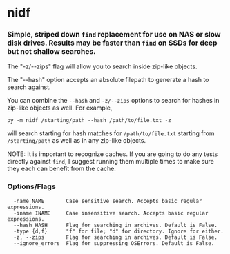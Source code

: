 # nidf
### Simple, striped down `find` replacement for use on NAS or slow disk drives. Results may be faster than `find` on SSDs for deep but not shallow searches. 

The "-z/--zips" flag will allow you to search inside zip-like objects.

The "--hash" option accepts an absolute filepath to generate a hash to search against.

You can combine the `--hash` and `-z/--zips` options to search for hashes in zip-like objects as well. For example,

```
py -m nidf /starting/path --hash /path/to/file.txt -z
```

will search starting for hash matches for `/path/to/file.txt` starting from `/starting/path` as well as in any zip-like objects.

NOTE: It is important to recognize caches. If you are going to do any tests directly against `find`, I suggest running them multiple times to make sure they each can benefit from the cache.

### Options/Flags
```
  -name NAME       Case sensitive search. Accepts basic regular expressions.
  -iname INAME     Case insensitive search. Accepts basic regular expressions.
  --hash HASH      Flag for searching in archives. Default is False.
  -type {d,f}      "f" for file; "d" for directory. Ignore for either.
  -z, --zips       Flag for searching in archives. Default is False.
  --ignore_errors  Flag for suppressing OSErrors. Default is False.
```
